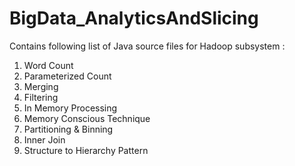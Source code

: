 # BigData_AnalyticsAndSlicing

Contains following list of Java source files for Hadoop subsystem :

1. Word Count
2. Parameterized Count
3. Merging
4. Filtering
5. In Memory Processing
6. Memory Conscious Technique
7. Partitioning & Binning
8. Inner Join
9. Structure to Hierarchy Pattern


